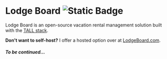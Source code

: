# Lodge Board ![Static Badge](https://img.shields.io/badge/version-1.0.0--alpha-informational?style=flat-square)

Lodge Board is an open-source vacation rental management solution built with the [TALL stack](https://tallstack.dev/).

**Don't want to self-host?** I offer a hosted option over at [LodgeBoard.com](https://lodgeboard.com).

#### _To be continued..._
